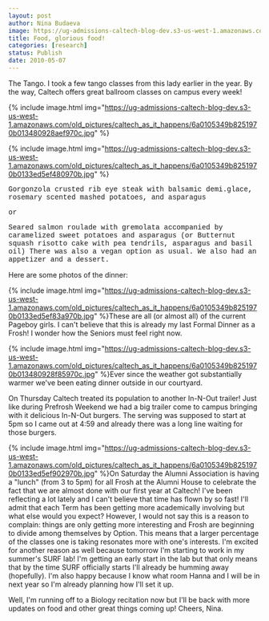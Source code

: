 ```yaml
---
layout: post
author: Nina Budaeva
image: https://ug-admissions-caltech-blog-dev.s3-us-west-1.amazonaws.com/old_pictures/caltech_as_it_happens/6a0105349b8251970b013480928acf970c.jpg
title: Food, glorious food!
categories: [research]
status: Publish
date: 2010-05-07
---
```



The Tango. I took a few tango classes from this lady earlier in the year. By the way, Caltech offers great ballroom classes on campus every week! 
 

{% include image.html img="https://ug-admissions-caltech-blog-dev.s3-us-west-1.amazonaws.com/old_pictures/caltech_as_it_happens/6a0105349b8251970b013480928aef970c.jpg" %}

{% include image.html img="https://ug-admissions-caltech-blog-dev.s3-us-west-1.amazonaws.com/old_pictures/caltech_as_it_happens/6a0105349b8251970b0133ed5ef480970b.jpg" %}<p style="font-family: Courier;">Gorgonzola crusted rib eye steak with balsamic demi.glace, rosemary scented mashed potatoes, and asparagus
<p style="font-family: Courier;">or
<p style="font-family: Courier;">Seared salmon roulade with gremolata accompanied by caramelized sweet potatoes and asparagus (or Butternut squash risotto cake with pea tendrils, asparagus and basil oil)
There was also a vegan option as usual. We also had an appetizer and a dessert.

Here are some photos of the dinner:

{% include image.html img="https://ug-admissions-caltech-blog-dev.s3-us-west-1.amazonaws.com/old_pictures/caltech_as_it_happens/6a0105349b8251970b0133ed5ef83a970b.jpg" %}These are all (or almost all) of the current Pageboy girls. I can't believe that this is already my last Formal Dinner as a Frosh! I wonder how the Seniors must feel right now.


{% include image.html img="https://ug-admissions-caltech-blog-dev.s3-us-west-1.amazonaws.com/old_pictures/caltech_as_it_happens/6a0105349b8251970b013480928f85970c.jpg" %}Ever since the weather got substantially warmer we've been eating dinner outside in our courtyard.

On Thursday Caltech treated its population to another In-N-Out trailer! Just like during Prefrosh Weekend we had a big trailer come to campus bringing with it delicious In-N-Out burgers. The serving was supposed to start at 5pm so I came out at 4:59 and already there was a long line waiting for those burgers. 


{% include image.html img="https://ug-admissions-caltech-blog-dev.s3-us-west-1.amazonaws.com/old_pictures/caltech_as_it_happens/6a0105349b8251970b0133ed5ef902970b.jpg" %}On Saturday the Alumni Association is having a "lunch" (from 3 to 5pm) for all Frosh at the Alumni House to celebrate the fact that we are almost done with our first year at Caltech! I've been reflecting a lot lately and I can't believe that time has flown by so fast! I'll admit that each Term has been getting more academically involving but what else would you expect? However, I would not say this is a reason to complain: things are only getting more interesting and Frosh are beginning to divide among themselves by Option. This means that a larger percentage of the classes one is taking resonates more with one's interests. I'm excited for another reason as well because tomorrow I'm starting to work in my summer's SURF lab! I'm getting an early start in the lab but that only means that by the time SURF officially starts I'll already be humming away (hopefully). I'm also happy because I know what room Hanna and I will be in next year so I'm already planning how I'll set it up.

Well, I'm running off to a Biology recitation now but I'll be back with more updates on food and other great things coming up!
Cheers,
Nina.

<pre style="font-family: Arial;" wrap=""></pre>
